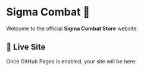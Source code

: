 # Sigma Combat 🥊

Welcome to the official **Sigma Combat Store** website.

## 🚀 Live Site
Once GitHub Pages is enabled, your site will be here:  
